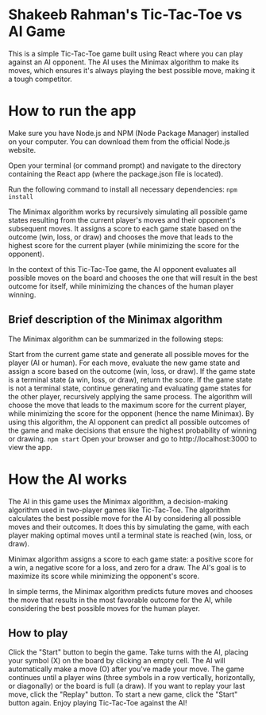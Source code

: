 # Shakeeb Rahman's Tic-Tac-Toe vs AI Game
This is a simple Tic-Tac-Toe game built using React where you can play against an AI opponent. The AI uses the Minimax algorithm to make its moves, which ensures it's always playing the best possible move, making it a tough competitor.

# How to run the app
Make sure you have Node.js and NPM (Node Package Manager) installed on your computer. You can download them from the official Node.js website.

Open your terminal (or command prompt) and navigate to the directory containing the React app (where the package.json file is located).

Run the following command to install all necessary dependencies:
``npm install``


The Minimax algorithm works by recursively simulating all possible game states resulting from the current player's moves and their opponent's subsequent moves. It assigns a score to each game state based on the outcome (win, loss, or draw) and chooses the move that leads to the highest score for the current player (while minimizing the score for the opponent).

In the context of this Tic-Tac-Toe game, the AI opponent evaluates all possible moves on the board and chooses the one that will result in the best outcome for itself, while minimizing the chances of the human player winning.

## Brief description of the Minimax algorithm
The Minimax algorithm can be summarized in the following steps:

Start from the current game state and generate all possible moves for the player (AI or human).
For each move, evaluate the new game state and assign a score based on the outcome (win, loss, or draw).
If the game state is a terminal state (a win, loss, or draw), return the score.
If the game state is not a terminal state, continue generating and evaluating game states for the other player, recursively applying the same process.
The algorithm will choose the move that leads to the maximum score for the current player, while minimizing the score for the opponent (hence the name Minimax).
By using this algorithm, the AI opponent can predict all possible outcomes of the game and make decisions that ensure the highest probability of winning or drawing.
``npm start``
Open your browser and go to http://localhost:3000 to view the app.
# How the AI works
The AI in this game uses the Minimax algorithm, a decision-making algorithm used in two-player games like Tic-Tac-Toe. The algorithm calculates the best possible move for the AI by considering all possible moves and their outcomes. It does this by simulating the game, with each player making optimal moves until a terminal state is reached (win, loss, or draw).

Minimax algorithm assigns a score to each game state: a positive score for a win, a negative score for a loss, and zero for a draw. The AI's goal is to maximize its score while minimizing the opponent's score.

In simple terms, the Minimax algorithm predicts future moves and chooses the move that results in the most favorable outcome for the AI, while considering the best possible moves for the human player.
## How to play
Click the "Start" button to begin the game.
Take turns with the AI, placing your symbol (X) on the board by clicking an empty cell.
The AI will automatically make a move (O) after you've made your move.
The game continues until a player wins (three symbols in a row vertically, horizontally, or diagonally) or the board is full (a draw).
If you want to replay your last move, click the "Replay" button.
To start a new game, click the "Start" button again.
Enjoy playing Tic-Tac-Toe against the AI!




